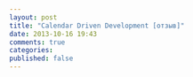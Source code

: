 ```yaml
---
layout: post
title: "Calendar Driven Development [отзыв]"
date: 2013-10-16 19:43
comments: true
categories: 
published: false
---
```

